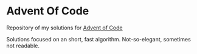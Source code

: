# Advent Of Code

Repository of my solutions for [Advent of Code](https://adventofcode.com/)

Solutions focused on an short, fast algorithm. Not-so-elegant, sometimes not readable.
